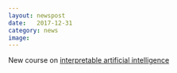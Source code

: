 ```yaml
---
layout: newspost
date:   2017-12-31
category: news
image: 
---
```


New course on [interpretable artificial intelligence]({{"/teaching/riai2017"|relative_url}})